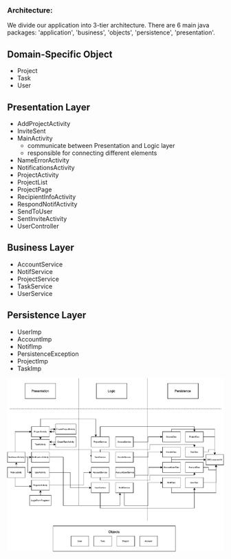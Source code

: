 ### Architecture:

We divide our application into 3-tier architecture. There are 6 main java packages:  'application', 'business', 'objects', 'persistence', 'presentation'.




## Domain-Specific Object

- Project
- Task
- User

## Presentation Layer

- AddProjectActivity
- InviteSent
- MainActivity
  - communicate between Presentation and Logic layer
  - responsible for connecting different elements
- NameErrorActivity
- NotificationsActivity
- ProjectActivity
- ProjectList
- ProjectPage
- RecipientInfoActivity
- RespondNotifActivity
- SendToUser
- SentInviteActivity
- UserController

## Business Layer

- AccountService
- NotifService
- ProjectService
- TaskService
- UserService

## Persistence Layer

- UserImp
- AccountImp
- NotifImp
- PersistenceException
- ProjectImp
- TaskImp


![Architecture diagram](./images/architecture.png)
